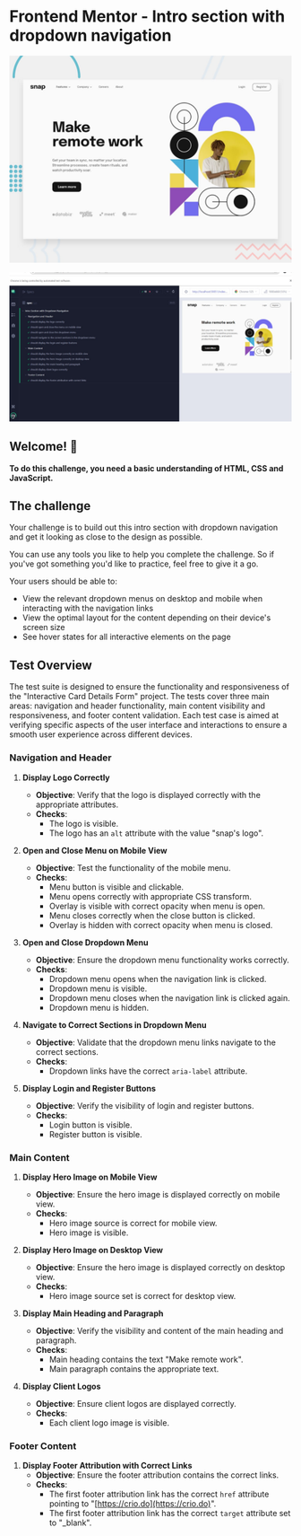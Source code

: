 # Frontend Mentor - Intro section with dropdown navigation

![Design preview for the Intro section with dropdown navigation coding challenge](./design/desktop-preview.jpg)

![Testcases preview for the Intro section with dropdown navigation coding challenge](./passedTestCases/testCases.jpeg)

## Welcome! 👋

**To do this challenge, you need a basic understanding of HTML, CSS and JavaScript.**

## The challenge

Your challenge is to build out this intro section with dropdown navigation and get it looking as close to the design as possible.

You can use any tools you like to help you complete the challenge. So if you've got something you'd like to practice, feel free to give it a go.

Your users should be able to:

- View the relevant dropdown menus on desktop and mobile when interacting with the navigation links
- View the optimal layout for the content depending on their device's screen size
- See hover states for all interactive elements on the page

## Test Overview

The test suite is designed to ensure the functionality and responsiveness of the "Interactive Card Details Form" project. The tests cover three main areas: navigation and header functionality, main content visibility and responsiveness, and footer content validation. Each test case is aimed at verifying specific aspects of the user interface and interactions to ensure a smooth user experience across different devices.

### Navigation and Header

1.  **Display Logo Correctly**
    
    -   **Objective**: Verify that the logo is displayed correctly with the appropriate attributes.
    -   **Checks**:
        -   The logo is visible.
        -   The logo has an `alt` attribute with the value "snap's logo".
2.  **Open and Close Menu on Mobile View**
    
    -   **Objective**: Test the functionality of the mobile menu.
    -   **Checks**:
        -   Menu button is visible and clickable.
        -   Menu opens correctly with appropriate CSS transform.
        -   Overlay is visible with correct opacity when menu is open.
        -   Menu closes correctly when the close button is clicked.
        -   Overlay is hidden with correct opacity when menu is closed.
3.  **Open and Close Dropdown Menu**
    
    -   **Objective**: Ensure the dropdown menu functionality works correctly.
    -   **Checks**:
        -   Dropdown menu opens when the navigation link is clicked.
        -   Dropdown menu is visible.
        -   Dropdown menu closes when the navigation link is clicked again.
        -   Dropdown menu is hidden.
4.  **Navigate to Correct Sections in Dropdown Menu**
    
    -   **Objective**: Validate that the dropdown menu links navigate to the correct sections.
    -   **Checks**:
        -   Dropdown links have the correct `aria-label` attribute.
5.  **Display Login and Register Buttons**
    
    -   **Objective**: Verify the visibility of login and register buttons.
    -   **Checks**:
        -   Login button is visible.
        -   Register button is visible.

### Main Content

1.  **Display Hero Image on Mobile View**
    
    -   **Objective**: Ensure the hero image is displayed correctly on mobile view.
    -   **Checks**:
        -   Hero image source is correct for mobile view.
        -   Hero image is visible.
2.  **Display Hero Image on Desktop View**
    
    -   **Objective**: Ensure the hero image is displayed correctly on desktop view.
    -   **Checks**:
        -   Hero image source set is correct for desktop view.
3.  **Display Main Heading and Paragraph**
    
    -   **Objective**: Verify the visibility and content of the main heading and paragraph.
    -   **Checks**:
        -   Main heading contains the text "Make remote work".
        -   Main paragraph contains the appropriate text.
4.  **Display Client Logos**
    
    -   **Objective**: Ensure client logos are displayed correctly.
    -   **Checks**:
        -   Each client logo image is visible.

### Footer Content

1.  **Display Footer Attribution with Correct Links**
    -   **Objective**: Ensure the footer attribution contains the correct links.
    -   **Checks**:
        -   The first footer attribution link has the correct `href` attribute pointing to "[https://crio.do](https://crio.do)".
        -   The first footer attribution link has the correct `target` attribute set to "_blank".
